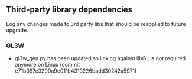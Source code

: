 ## Third-party library dependencies

Log any changes made to 3rd party libs that should be reapplied to future upgrade.

### GL3W
* gl3w_gen.py has been updated so linking against libGL is not required anymore on Linux (commit e71b097c3200a9e011b4319226badd30242a5971)
